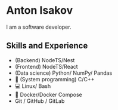 # Anton Isakov
I am a software developer. 

## Skills and Experience
- (Backend) NodeTS/Nest
- (Frontend) NodeTS/React
- (Data science) Python/ NumPy/ Pandas
- :floppy_disk: (System programming) C/C++
- :computer: Linux/ Bash
- :whale: Docker/Docker Compose
- Git / GitHub / GitLab
